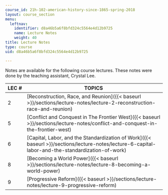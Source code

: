 ```yaml
---
course_id: 21h-102-american-history-since-1865-spring-2018
layout: course_section
menu:
  leftnav:
    identifier: d8a46b5a6f8bfd324c5564e4d12b9725
    name: Lecture Notes
    weight: 40
title: Lecture Notes
type: course
uid: d8a46b5a6f8bfd324c5564e4d12b9725

---
```


Notes are available for the following course lectures. These notes were done by the teaching assistant, Crystal Lee.

| LEC # | TOPICS |
| --- | --- |
| 2 | [Reconstruction, Race, and Reunion]({{< baseurl >}}/sections/lecture-notes/lecture-2-reconstruction-race-and-reunion) |
| 5 | [Conflict and Conquest in The Frontier West]({{< baseurl >}}/sections/lecture-notes/conflict-and-conquest-in-the-frontier-west) |
| 6 | [Capital, Labor, and the Standardization of Work]({{< baseurl >}}/sections/lecture-notes/lecture-6-capital-labor-and-the-standardization-of-work) |
| 8 | [Becoming a World Power]({{< baseurl >}}/sections/lecture-notes/lecture-8-becoming-a-world-power) |
| 9 | [Progressive Reform]({{< baseurl >}}/sections/lecture-notes/lecture-9-progressive-reform)